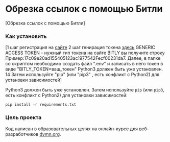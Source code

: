 # Обрезка ссылок с помощью Битли

[Обрезка ссылок с помощью Битли]

### Как установить

[1 шаг регистрация на [сайте](https://bitly.com/a/sign_in?rd=/bbt2/) 2 шаг генирация токена [здесь](https://app.bitly.com/settings/integrations/) GENERIC ACCESS TOKEN - нужный тип токена на сайте BITLY вы получите строку Пример:17c09e20ad155405123ac1977542Fecf00231da7. Далее, в папке со скриптом необходимо создать файл ".env" и записать в него токен в виде "BITLY_TOKEN=ваш_токен" Python3 должен быть уже установлен. 14 Затем используйте "pip" (или "pip3" , есть конфликт с Python2) для установки зависимостей]

Python3 должен быть уже установлен. 
Затем используйте `pip` (или `pip3`, есть конфликт с Python2) для установки зависимостей:
```
pip install -r requirements.txt
```

### Цель проекта

Код написан в образовательных целях на онлайн-курсе для веб-разработчиков [dvmn.org](https://dvmn.org/).